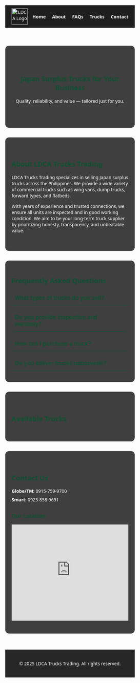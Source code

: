 <html lang="en">
<head>
  <meta charset="UTF-8" />
  <meta name="viewport" content="width=device-width, initial-scale=1" />
  <title>LDCA Trucks Trading</title>
  <style>
    * {
      box-sizing: border-box;
    }
    body {
      margin: 0;
      font-family: 'Segoe UI', Tahoma, Geneva, Verdana, sans-serif;
      background: url('https://i.imgur.com/qEMbS7c.jpg') no-repeat center center fixed;
      background-size: cover;
      color: white;
      min-height: 100vh;
    }
    header {
      background-color: rgba(0, 0, 0, 0.884);
      padding: 10px 20px;
      display: flex;
      align-items: center;
      justify-content: space-between;
      position: sticky;
      top: 0;
      z-index: 1000;
    }
    .logo img {
      height: 50px;
    }
    nav {
      position: relative;
    }
    .nav-links {
      display: flex;
      gap: 20px;
    }
    nav a {
      color: white;
      text-decoration: none;
      font-weight: bold;
      transition: color 0.3s;
    }
    nav a:hover {
      color: #0f5132;
    }
    .menu-btn {
      display: none;
      font-size: 1.5rem;
      color: white;
      cursor: pointer;
    }
    @media (max-width: 768px) {
      .nav-links {
        position: absolute;
        top: 60px;
        right: 0;
        background-color: #111;
        flex-direction: column;
        width: 200px;
        display: none;
        padding: 10px;
        border-radius: 5px;
      }
      .nav-links.show {
        display: flex;
      }
      .menu-btn {
        display: block;
      }
    }
    section {
      max-width: 1100px;
      margin: 30px auto;
      padding: 40px 20px;
      background-color: rgba(0, 0, 0, 0.75);
      border-radius: 12px;
    }
    h1, h2, h3 {
      color: #0f5132;
    }
    .hero {
      text-align: center;
      padding: 60px 20px;
    }
    .truck-gallery {
      display: grid;
      gap: 20px;
      grid-template-columns: repeat(auto-fit, minmax(250px, 1fr));
    }
    .truck-card {
      background: #111;
      border: 1px solid #0f5132;
      border-radius: 8px;
      overflow: hidden;
      transition: transform 0.3s;
    }
    .truck-card:hover {
      transform: translateY(-5px);
    }
    .truck-card img {
      width: 100%;
      height: 200px;
      object-fit: cover;
      display: block;
    }
    .truck-card h3 {
      margin: 10px;
      color: white;
      text-align: center;
    }
    #faqs {
      max-width: 1100px;
      margin: 30px auto;
      padding: 20px;
      background-color: rgba(0,0,0,0.75);
      border-radius: 12px;
      color: white;
    }
    .faq-item {
      margin-bottom: 15px;
      border-bottom: 1px solid #0f5132;
    }
    .faq-question {
      width: 100%;
      background: none;
      border: none;
      color: #0f5132;
      font-weight: bold;
      font-size: 1.1rem;
      text-align: left;
      padding: 12px 10px;
      cursor: pointer;
      outline: none;
      transition: background-color 0.3s ease;
    }
    .faq-question:hover {
      background-color: rgba(15, 81, 50, 0.1);
    }
    .faq-answer {
      max-height: 0;
      overflow: hidden;
      transition: max-height 0.4s ease;
      padding: 0 10px;
      color: #ddd;
    }
    .faq-answer p {
      margin: 10px 0;
    }
    #contact ul {
      list-style: none;
      padding: 0;
    }
    #contact ul li {
      margin-bottom: 8px;
    }
    #contact h3 {
      margin-top: 30px;
      color: #0f5132;
    }
    footer {
      text-align: center;
      padding: 20px;
      background-color: rgba(0, 0, 0, 0.85);
      margin-top: 50px;
      color: white;
    }
  </style>
</head>
<body>
<header>
  <div class="logo">
    <img src="https://i.imgur.com/yTLZoKA.png" alt="LDCA Logo" />
  </div>
  <nav>
    <span class="menu-btn" onclick="toggleMenu()">☰</span>
    <div class="nav-links" id="navLinks">
      <a href="#home">Home</a>
      <a href="#about">About</a>
      <a href="#faqs">FAQs</a>
      <a href="#services">Trucks</a>
      <a href="#contact">Contact</a>
    </div>
  </nav>
</header>

<section id="home" class="hero">
  <h1>Japan Surplus Trucks for Your Business</h1>
  <p>Quality, reliability, and value — tailored just for you.</p>
</section>

<section id="about">
  <h2>About LDCA Trucks Trading</h2>
  <p>
    LDCA Trucks Trading specializes in selling Japan surplus trucks across the Philippines. We provide a wide variety of commercial trucks such as wing vans, dump trucks, forward types, and flatbeds.
  </p>
  <p>
    With years of experience and trusted connections, we ensure all units are inspected and in good working condition. We aim to be your long-term truck supplier by prioritizing honesty, transparency, and unbeatable value.
  </p>
</section>

<section id="faqs">
  <h2>Frequently Asked Questions</h2>
  <div class="faq-item">
    <button class="faq-question">What types of trucks do you sell?</button>
    <div class="faq-answer">
      <p>We specialize in Japan surplus trucks including wing vans, dump trucks, forward types, flatbeds, and more.</p>
    </div>
  </div>
  <div class="faq-item">
    <button class="faq-question">Do you provide inspection and warranty?</button>
    <div class="faq-answer">
      <p>Yes, all trucks are inspected to ensure good working condition. We also offer limited warranty options depending on the truck.</p>
    </div>
  </div>
  <div class="faq-item">
    <button class="faq-question">How can I purchase a truck?</button>
    <div class="faq-answer">
      <p>You can select your truck, then message us via Facebook or email to proceed.</p>
    </div>
  </div>
  <div class="faq-item">
    <button class="faq-question">Do you deliver trucks nationwide?</button>
    <div class="faq-answer">
      <p>Yes, we offer delivery services across the Philippines. Delivery fees may vary depending on the location.</p>
    </div>
  </div>
</section>

<section id="services">
  <h2>Available Trucks</h2>
  <div class="truck-gallery" id="truckGallery">
    <!-- Truck cards will be loaded dynamically -->
  </div>
</section>

<section id="contact">
  <h2>Contact Us</h2>
  <ul>
    <li><strong>Globe/TM:</strong> 0915‑759‑9700</li>
    <li><strong>Smart:</strong> 0923‑858‑9691</li>
  </ul>
  <h3>Our Location</h3>
  <iframe src="https://www.google.com/maps/embed?..." width="100%" height="300" style="border:0;" allowfullscreen="" loading="lazy"></iframe>
</section>

<footer>
  <p>© 2025 LDCA Trucks Trading. All rights reserved.</p>
</footer>

<script>
  function toggleMenu() {
    document.getElementById('navLinks').classList.toggle('show');
  }

  document.querySelectorAll('.faq-question').forEach(button => {
    button.addEventListener('click', () => {
      const answer = button.nextElementSibling;
      const isOpen = answer.style.maxHeight;
      document.querySelectorAll('.faq-answer').forEach(ans => ans.style.maxHeight = null);
      if (!isOpen) answer.style.maxHeight = answer.scrollHeight + "px";
    });
  });

  async function loadTruckData() {
    try {
      const response = await fetch('https://docs.google.com/spreadsheets/d/1pU3KdAG09jccIFvo1anZHg3JGz85NLkpkVrRE87IEQs/export?format=csv');
      const text = await response.text();
      const rows = text.trim().split('\n').slice(1).map(r => r.split(','));
      const gallery = document.getElementById('truckGallery');
      rows.forEach(([model, year, imageUrl]) => {
        const card = document.createElement('div');
        card.className = 'truck-card';
        card.innerHTML = `<img src="${imageUrl}" alt="${model} (${year})" loading="lazy" /><h3>${model} (${year})</h3>`;
        gallery.appendChild(card);
      });
    } catch (err) {
      console.error('Failed to load truck data:', err);
    }
  }
  loadTruckData();
</script>
</body>
</html>

